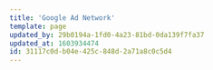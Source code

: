 ```yaml
---
title: 'Google Ad Network'
template: page
updated_by: 29b0194a-1fd0-4a23-81bd-0da139f7fa37
updated_at: 1603934474
id: 31117c0d-b04e-425c-848d-2a71a8c0c5d4
---
```

